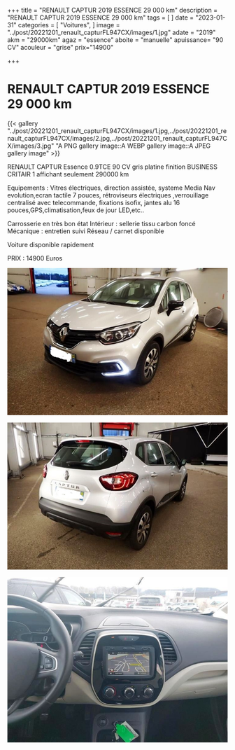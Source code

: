+++
title = "RENAULT CAPTUR 2019 ESSENCE 29 000 km"
description = "RENAULT CAPTUR 2019 ESSENCE 29 000 km"
tags = [
]
date = "2023-01-31"
categories = [
    "Voitures",
]
image = "../post/20221201_renault_capturFL947CX/images/1.jpg"
adate = "2019"
akm = "29000km"
agaz = "essence"
aboite = "manuelle"
apuissance= "90 CV"
acouleur = "grise"
prix="14900"

+++

# RENAULT CAPTUR 2019 ESSENCE 29 000 km

{{< gallery "../post/20221201_renault_capturFL947CX/images/1.jpg,../post/20221201_renault_capturFL947CX/images/2.jpg,../post/20221201_renault_capturFL947CX/images/3.jpg" "A PNG gallery image::A WEBP gallery image::A JPEG gallery image" >}}


RENAULT CAPTUR Essence 0.9TCE 90 CV gris platine finition BUSINESS CRITAIR 1 affichant seulement 290000 km

Equipements :
Vitres électriques, direction assistée, systeme Media Nav evolution,ecran tactile 7 pouces, rétroviseurs électriques ,verrouillage centralisé avec telecommande, fixations isofix,
jantes alu 16 pouces,GPS,climatisation,feux de jour LED,etc..

Carrosserie en très bon état
Intérieur : sellerie tissu carbon foncé
Mécanique : entretien suivi Réseau / carnet disponible



Voiture disponible rapidement


PRIX : 14900 Euros


<!-- more -->


![](images/1.jpg)

![](images/2.jpg)

![](images/3.jpg)

